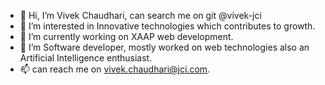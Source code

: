 - 👋 Hi, I’m Vivek Chaudhari, can search me on git @vivek-jci
- 👀 I’m interested in Innovative technologies which contributes to growth.
- 🌱 I’m currently working on XAAP web development.
- 💞️ I’m Software developer, mostly worked on web technologies also an Artificial Intelligence enthusiast.
- 📫 can reach me on vivek.chaudhari@jci.com.

<!---
vivek-jci/vivek-jci is a ✨ special ✨ repository because its `README.md` (this file) appears on your GitHub profile.
You can click the Preview link to take a look at your changes.
--->
